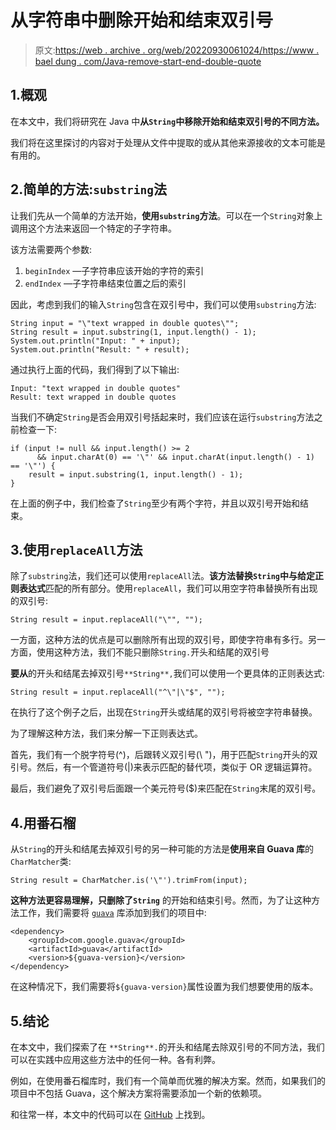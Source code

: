 # 从字符串中删除开始和结束双引号

> 原文:[https://web . archive . org/web/20220930061024/https://www . bael dung . com/Java-remove-start-end-double-quote](https://web.archive.org/web/20220930061024/https://www.baeldung.com/java-remove-start-end-double-quote)

## 1.概观

在本文中，我们将研究在 Java 中**从`String`中移除开始和结束双引号的不同方法。**

我们将在这里探讨的内容对于处理从文件中提取的或从其他来源接收的文本可能是有用的。

## 2.简单的方法:`substring`法

让我们先从一个简单的方法开始，**使用`substring`方法**。可以在一个`String`对象上调用这个方法来返回一个特定的子字符串。

该方法需要两个参数:

1.  `beginIndex` —子字符串应该开始的字符的索引
2.  `endIndex` —子字符串结束位置之后的索引

因此，考虑到我们的输入`String`包含在双引号中，我们可以使用`substring`方法:

```
String input = "\"text wrapped in double quotes\"";
String result = input.substring(1, input.length() - 1);
System.out.println("Input: " + input);
System.out.println("Result: " + result);
```

通过执行上面的代码，我们得到了以下输出:

```
Input: "text wrapped in double quotes"
Result: text wrapped in double quotes
```

当我们不确定`String`是否会用双引号括起来时，我们应该在运行`substring`方法之前检查一下:

```
if (input != null && input.length() >= 2 
      && input.charAt(0) == '\"' && input.charAt(input.length() - 1) == '\"') {
    result = input.substring(1, input.length() - 1);
}
```

在上面的例子中，我们检查了`String`至少有两个字符，并且以双引号开始和结束。

## 3.使用`replaceAll`方法

除了`substring`法，我们还可以使用`replaceAll`法。**该方法替换`String`中与给定正则表达式**匹配的所有部分。使用`replaceAll`，我们可以用空字符串替换所有出现的双引号:

```
String result = input.replaceAll("\"", "");
```

一方面，这种方法的优点是可以删除所有出现的双引号，即使字符串有多行。另一方面，使用这种方法，我们不能只删除`String.`开头和结尾的双引号

**要从**的开头和结尾去掉双引号`**String**,`我们可以使用一个更具体的正则表达式:

```
String result = input.replaceAll("^\"|\"$", "");
```

在执行了这个例子之后，出现在`String`开头或结尾的双引号将被空字符串替换。

为了理解这种方法，我们来分解一下正则表达式。

首先，我们有一个脱字符号(^)，后跟转义双引号(\ ")，用于匹配`String`开头的双引号。然后，有一个管道符号(|)来表示匹配的替代项，类似于 OR 逻辑运算符。

最后，我们避免了双引号后面跟一个美元符号($)来匹配在`String`末尾的双引号。

## 4.用番石榴

从`String`的开头和结尾去掉双引号的另一种可能的方法是**使用来自 Guava 库**的`CharMatcher`类:

```
String result = CharMatcher.is('\"').trimFrom(input);
```

**这种方法更容易理解，只删除了`String`** 的开始和结束引号。然而，为了让这种方法工作，我们需要将 [`guava`](https://web.archive.org/web/20221128235332/https://search.maven.org/search?q=g:com.google.guava%20a:guava) 库添加到我们的项目中:

```
<dependency>
    <groupId>com.google.guava</groupId>
    <artifactId>guava</artifactId>
    <version>${guava-version}</version>
</dependency>
```

在这种情况下，我们需要将`${guava-version}`属性设置为我们想要使用的版本。

## 5.结论

在本文中，我们探索了在 `**String**.`的开头和结尾去除双引号的不同方法，我们可以在实践中应用这些方法中的任何一种。各有利弊。

例如，在使用番石榴库时，我们有一个简单而优雅的解决方案。然而，如果我们的项目中不包括 Guava，这个解决方案将需要添加一个新的依赖项。

和往常一样，本文中的代码可以在 [GitHub](https://web.archive.org/web/20221128235332/https://github.com/eugenp/tutorials/tree/master/core-java-modules/core-java-string-operations-3) 上找到。